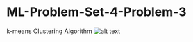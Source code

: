 # ML-Problem-Set-4-Problem-3
k-means Clustering Algorithm
![alt text](https://raw.githubusercontent.com/julianlafaye/ML-Problem-Set-5-Problem-3/Figure_1.png)
